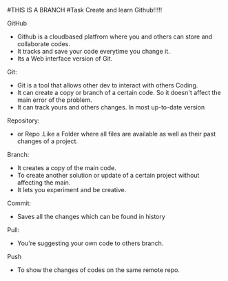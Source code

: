 #THIS IS A BRANCH
#Task Create and learn Github!!!!!

GitHub 
- Github is a cloudbased platfrom where you and others can store and collaborate codes.
- It tracks and save your code everytime you change it.
- Its a Web interface version of Git.

Git: 
- Git is a tool that allows other dev to interact with others Coding.
- It can create a copy or branch of a certain code. So it doesn't affect the main error of the problem.
- It can track yours and others changes. In most up-to-date version

Repository: 
- or Repo .Like a Folder where all files are available as well as their past changes of a project.

Branch:
- It creates a copy of the main code.
- To create another solution or update of a certain project without affecting the main.
- It lets you experiment and be creative.

Commit:
- Saves all the changes which can be found in history
  
Pull:
- You're suggesting your own code to others branch.
  
Push
- To show the changes of codes on the same remote repo.





